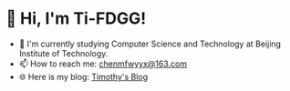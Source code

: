 # 👋 Hi, I'm Ti-FDGG!
- 🔭 I'm currently studying Computer Science and Technology at Beijing Institute of Technology.
- 📫 How to reach me: [chenmfwyyx@163.com](mailto:chenmfwyyx@163.com)
- 🌐 Here is my blog: [Timothy's Blog](ti-fdgg.github.io)
